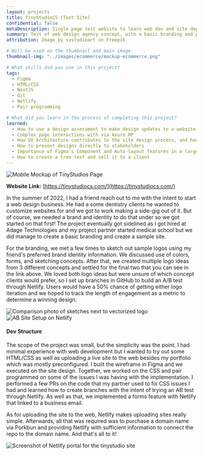 ```yaml
---
layout: projects
title: TinyStudioCS (Test Site)
confidential: false
metaDescription: Single page test website to learn web dev and site deployment with NextJS.
summary: Test of web design agency concept, with a basic branding and programming done in collaboration with a friend using GitHub.
attribution: Image by svstudioart on Freepik

# Will be used on the thumbnail and main image.
thumbnail-img: "../images/ecommerce/mockup-ecommerce.png"

# What skills did you use in this project?
tags:
  - Figma
  - HTML/CSS
  - NextJS
  - Git
  - Netlify
  - Pair programming

# What did you learn in the process of completing this project?
learned:
  - How to use a design assessment to make design updates to a website
  - Complex page interactions with via Axure RP
  - How UX Architecture contributes to the site design process, and how UI facilitates a user's navigation through the site
  - How to present designs directly to stakeholders
  - Importance of Figma's Component and Auto-layout features in a large-scale UI project
  - How to create a tree test and sell it to a client
---
```

![Mobile Mockup of TinyStudios Page](/static/img/tinystudios-mockup.jpg)


**Website Link:** 
[https://tinystudiocs.com/](https://tinystudiocs.com/)

In the summer of 2022, I had a friend reach out to me with the intent to start a web design business. He had a some dentistry clients he wanted to customize websites for and we got to work making a side-gig out of it. But of course, we needed a brand and identity to do that under so we got started on that first! The project eventually got sidelined as I got hired at Adage Technologies and my project partner started medical school but we did manage to create a basic branding and create a sample site.

For the branding, we met a few times to sketch out sample logos using my friend's preferred brand identity information. We discussed use of colors, forms, and sketching concepts. After that, we created multiple logo ideas from 3 different concepts and settled for the final two that you can see in the link above. We loved both logo ideas but were unsure of which concept clients would prefer, so I set up branches in GitHub to build an A/B test through Netlify. Users would have a 50% chance of getting either logo iteration and we hoped to track the length of engagement as a metric to determine a winning design.

![Comparison photo of sketches next to vectorized logo](/static/img/branding-tinystudios-comparison.png)
![AB Site Setup on Netlify](/static/img/tinystudios-AB-testing.png)

#### Dev Structure

The scope of the project was small, but the simplicity was the point. I had minimal experience with web development but I wanted to try out some HTML/CSS as well as uploading a live site to the web besides my portfolio which was mostly preconfigured. I built the wireframe in Figma and we executed on the site design. Together, we worked on the CSS and pair programmed on some of the issues I was having with the implementation. I performed a few PRs on the code that my partner used to fix CSS issues I had and learned how to create branches with the intent of trying an AB test through Netlify. As well as that, we implemented a forms feature with Netlify that linked to a business email.

As for uploading the site to the web, Netlify makes uploading sites really simple. Afterwards, all that was required was to purchase a domain name via Porkbun and providing Netlify with sufficient information to connect the repo to the domain name. And that's all to it!

![Screenshot of Netlify portal for the tinystudio site](/static/img/tinystudios-netlify.png)